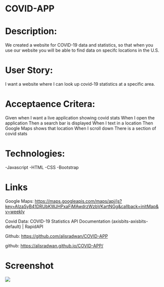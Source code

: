 # COVID-APP

# Description:

We created a website for COVID-19 data and statistics, so that when you use our website you will be able to find data on specifc locations in the U.S. 

# User Story: 

I want a website where I can look up covid-19 statistics at a specific area.


# Acceptaence Critera:

Given when I want a live application showing covid stats
When I open the application
Then a search bar is displayed 
When I text in a location
Then Google Maps shows that location 
When I scroll down
There is a section of covid stats 



# Technologies:

-Javascript
-HTML
-CSS
-Bootstrap

# Links
Google Maps: https://maps.googleapis.com/maps/api/js?key=AIzaSyB41DRUbKWJHPxaFjMAwdrzWzbVKartNGg&callback=initMap&v=weekly

Covid Data:
COVID-19 Statistics API Documentation (axisbits-axisbits-default) | RapidAPI

Github: https://github.com/alisradwan/COVID-APP

github: https://alisradwan.github.io/COVID-APP/

# Screenshot 

![](image.png)